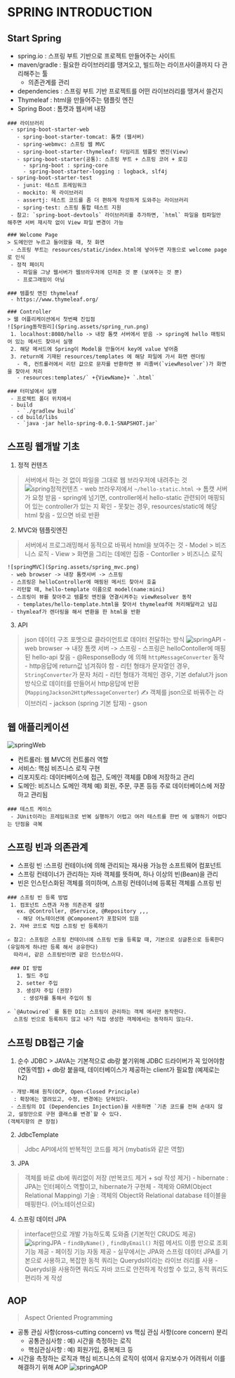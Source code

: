 # SPRING INTRODUCTION

 ## Start Spring
   - spring.io : 스프링 부트 기반으로 프로젝트 만들어주는 사이트
   - maven/gradle : 필요한 라이브러리를 땡겨오고, 빌드하는 라이프사이클까지 다 관리해주는 툴
     - 의존관계를 관리
   - dependencies : 스프링 부트 기반 프로젝트를 어떤 라이브러리를 땡겨서 쓸건지
   - Thymeleaf : html을 만들어주는 탬플릿 엔진
   - Spring Boot : 톰캣과 웹서버 내장

    ### 라이브러리
     - spring-boot-starter-web
       - spring-boot-starter-tomcat: 톰캣 (웹서버)
       - spring-webmvc: 스프링 웹 MVC
       - spring-boot-starter-thymeleaf: 타임리프 템플릿 엔진(View) 
       - spring-boot-starter(공통): 스프링 부트 + 스프링 코어 + 로깅
         - spring-boot : spring-core
         - spring-boot-starter-logging : logback, slf4j
     - spring-boot-starter-test
       - junit: 테스트 프레임워크
       - mockito: 목 라이브러리
       - assertj: 테스트 코드를 좀 더 편하게 작성하게 도와주는 라이브러리
       - spring-test: 스프링 통합 테스트 지원
     - 참고: `spring-boot-devtools` 라이브러리를 추가하면, `html` 파일을 컴파일만 해주면 서버 재시작 없이 View 파일 변경이 가능
    
    ### Welcome Page
    > 도메인만 누르고 들어왔을 때, 첫 화면 
     - 스프링 부트는 resources/static/index.html에 넣어두면 자동으로 welcome page로 인식
     - 정적 페이지
       - 파일을 그냥 웹서버가 웹브라우저에 던저준 것 뿐 (보여주는 것 뿐)
       - 프로그래밍이 아님
    
    ### 템플릿 엔진 thymeleaf
     - https://www.thymeleaf.org/
    
    ### Controller
    > 웹 어플리케이션에서 첫번째 진입점
    ![Spring동작원리](Spring.assets/spring_run.png)
     1. localhost:8080/hello -> 내장 톰캣 서버에서 받음 -> spring에 hello 매핑되어 있는 메서드 찾아서 실행
     2. 해당 메서드에 Spring이 Model을 만들어서 key에 value 넣어줌
     3. return에 기재된 resources/templates 에 해당 파일에 가서 화면 렌더링
       - 즉, 컨트롤러에서 리턴 값으로 문자를 반환하면 뷰 리졸버(`viewResolver`)가 화면을 찾아서 처리
       - resources:templates/` +{ViewName}+ `.html`

    ### 터미널에서 실행
     - 프로젝트 폴더 위치에서
     - build
       - `./gradlew build`
     - cd build/libs
       - `java -jar hello-spring-0.0.1-SNAPSHOT.jar`

 ## 스프링 웹개발 기초
   1. 정적 컨텐츠
   > 서버에서 하는 것 없이 파일을 그대로 웹 브라우저에 내려주는 것
   ![spring정적컨텐츠](Spring.assets/spring_static.png)
     - web 브라우저에서 `~/hello-static.html` -> 톰캣 서버가 요청 받음
     - spring에 넘기면, controller에서 hello-static 관련되어 매핑되어 있는 controller가 있는 지 확인
     - 못찾는 경우, resources/static에 해당 html 찾음
     - 있으면 바로 반환

   2. MVC와 템플릿엔진
   > 서버에서 프로그래밍해서 동적으로 바꿔서 html을 보여주는 것
    - Model
     > 비즈니스 로직
    - View
     > 화면을 그리는 데에만 집중
    - Contorller
     > 비즈니스 로직
    
    ![springMVC](Spring.assets/spring_mvc.png)
     - web browser -> 내장 톰캣서버 -> 스프링
     - 스프링은 helloController에 매핑된 메서드 찾아서 호출
     - 리턴할 때, hello-template 이름으로 model(name:mini)
     - 스프링이 뷰를 찾아주고 템플릿 엔진을 연결시켜주는 viewResolver 동작
       - templates/hello-template.html을 찾아서 thymeleaf에 처리해달라고 넘김
     - thymleaf가 렌더링을 해서 변환을 한 html을 반환

   3. API
   > json 데이터 구조 포멧으로 클라이언트로 데이터 전달하는 방식
   ![springAPI](Spring.assets/spring_api.png)
    - web browser -> 내장 톰캣 서버 -> 스프링
    - 스프링은 helloContoller에 매핑된 hello-api 찾음
    - @ResponseBody 에 의해 `httpMessageConverter` 동작
       - http응답에 return값 넘겨줘야 함
       - 리턴 형태가 문자열인 경우, `StringConverter`가 문자 처리
       - 리턴 형태가 객체인 경우, 기본 defalut가 json방식으로 데이터를 만들어서 http응답에 반환 (`MappingJackson2HttpMessageConverter`)
    ✍️ 객체를 json으로 바꿔주는 라이브러리
       - jackson (spring 기본 탑재)
       - gson
  
 ## 웹 애플리케이션 
  ![springWeb](Spring.assets/spring_web.png)
   - 컨트롤러: 웹 MVC의 컨트롤러 역할
   - 서비스: 핵심 비즈니스 로직 구현
   - 리포지토리: 데이터베이스에 접근, 도메인 객체를 DB에 저장하고 관리
   - 도메인: 비즈니스 도메인 객체
     예) 회원, 주문, 쿠폰 등등 주로 데이터베이스에 저장하고 관리됨

    ### 테스트 케이스
     - JUnit이라는 프레임워크로 반복 실행하기 어렵고 여러 테스트를 한번 에 실행하기 어렵다는 단점을 극복
  
 ## 스프링 빈과 의존관계
   - 스프링 빈 :스프링 컨테이너에 의해 관리되는 재사용 가능한 소프트웨어 컴포넌트
   - 스프링 컨테이너가 관리하는 자바 객체를 뜻하며, 하나 이상의 빈(Bean)을 관리
   - 빈은 인스턴스화된 객체를 의미하며, 스프링 컨테이너에 등록된 객체를 스프링 빈

    ### 스프링 빈 등록 방법
     1. 컴포넌트 스캔과 자동 의존관계 설정
       ex. @Controller, @Service, @Repository ,,,
       - 해당 어노테이션에 @Component가 포함되어 있음
     2. 자바 코드로 직접 스프링 빈 등록하기

    ✍️ 참고: 스프링은 스프링 컨테이너에 스프링 빈을 등록할 때, 기본으로 싱글톤으로 등록한다(유일하게 하나만 등록 해서 공유한다)
      따라서, 같은 스프링빈이면 같은 인스턴스이다.

     ### DI 방법
       1. 필드 주입
       2. setter 주입
       3. 생성자 주입 (권장)
         : 생성자를 통해서 주입이 됨
    
    ✍️ `@Autowired` 를 통한 DI는 스프링이 관리하는 객체 에서만 동작한다. 
      스프링 빈으로 등록하지 않고 내가 직접 생성한 객체에서는 동작하지 않는다.

 ## 스프링 DB접근 기술
   1. 순수 JDBC
    > JAVA는 기본적으로 db랑 붙기위해 JDBC 드라이버가 꼭 있어야함 (연동역할)
    + db랑 붙을때, 데이터베이스가 제공하는 client가 필요함 (예제로는 h2)

     - 개방-폐쇄 원칙(OCP, Open-Closed Principle)
      : 확장에는 열려있고, 수정, 변경에는 닫혀있다.
     - 스프링의 DI (Dependencies Injection)을 사용하면 `기존 코드를 전혀 손대지 않고, 설정만으로 구현 클래스를 변경`할 수 있다.
    (객체지향의 큰 장점)

   2. JdbcTemplate
   > Jdbc API에서의 반복적인 코드를 제거 (mybatis와 같은 역할)

   3. JPA
   > 객체를 바로 db에 쿼리없이 저장 (반복코드 제거 + sql 작성 제거)
     - hibernate : JPA는 인터페이스 역할이고, hibernate가 구현체
     - 객체와 ORM(Object Relational Mapping) 기술 : 객체의 Object와 Relational database 테이블을 매핑한다. (어노테이션으로)

   4. 스프링 데이터 JPA
   > interface만으로 개발 가능하도록 도와줌 (기본적인 CRUD도 제공)
  ![springJPA](Spring.assets/spring_JPA.png)
     - `findByName()` , `findByEmail()` 처럼 메서드 이름 만으로 조회 기능 제공
     - 페이징 기능 자동 제공
     - 실무에서는 JPA와 스프링 데이터 JPA를 기본으로 사용하고, 복잡한 동적 쿼리는 Querydsl이라는 라이브 러리를 사용
     - Querydsl을 사용하면 쿼리도 자바 코드로 안전하게 작성할 수 있고, 동적 쿼리도 편리하 게 작성

 ## AOP
  > Aspect Oriented Programming
   - 공통 관심 사항(cross-cutting concern) vs 핵심 관심 사항(core concern) 분리
     - 공통관심사항 : 예) 시간을 측정하는 로직
     - 핵심관심사항 : 예) 회원가입, 중복체크 등
   - 시간을 측정하는 로직과 핵심 비즈니스의 로직이 섞여서 유지보수가 어려워서 이를 해결하기 위해 AOP
   ![springAOP](Spring.assets/sping_AOP.png)
   
